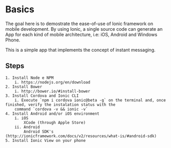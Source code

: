 # Basics

The goal here is to demostrate the ease-of-use of Ionic framework on mobile development. By using Ionic, a single source code can generate an App for each kind of mobile architecture, i.e: iOS, Android and Windows Phone.

This is a simple app that implements the concept of instant messaging. 


## Steps

	1. Install Node e NPM
		i. https://nodejs.org/en/download
	2. Install Bower
		i. http://bower.io/#install-bower
	3. Install Cordova and Ionic CLI
		i. Execute `npm i cordova ionic@beta -g` on the terminal and, once finished, verify the instalation status with the 
		command `cordova -v && ionic -v`
	4. Install Android and/or iOS environment
		i. iOS
    		XCode (through Apple Store)
		ii. Android
    		Android SDK's (http://ionicframework.com/docs/v2/resources/what-is/#android-sdk)
	5. Install Ionic View on your phone 

